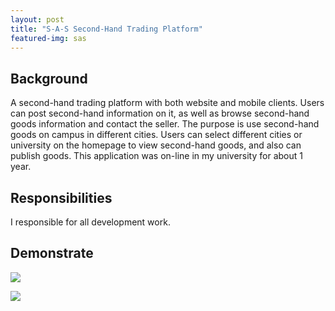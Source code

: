 ```yaml
---
layout: post
title: "S-A-S Second-Hand Trading Platform"
featured-img: sas
---
```



## Background 

A second-hand trading platform with both website and mobile clients. Users can post second-hand information on it, as well as browse second-hand goods information and contact the seller. The purpose is use second-hand goods on campus in different cities. Users can select different cities or university on the homepage to view second-hand goods, and also can publish goods. This application was on-line in my university for about 1 year. 

## Responsibilities

I responsible for all development work.


## Demonstrate

![](/images/sas/p1.png)

![](/images/sas/p2.png)




